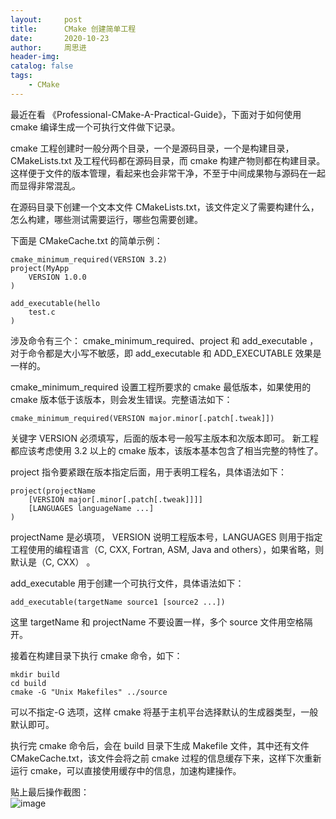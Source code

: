 ```yaml
---
layout:     post
title:      CMake 创建简单工程
date:       2020-10-23
author:     周思进
header-img:	
catalog: false
tags:
    - CMake
---
```


最近在看 《Professional-CMake-A-Practical-Guide》，下面对于如何使用 cmake 编译生成一个可执行文件做下记录。

cmake 工程创建时一般分两个目录，一个是源码目录，一个是构建目录，CMakeLists.txt 及工程代码都在源码目录，而 cmake 构建产物则都在构建目录。这样便于文件的版本管理，看起来也会非常干净，不至于中间成果物与源码在一起而显得非常混乱。

在源码目录下创建一个文本文件 CMakeLists.txt，该文件定义了需要构建什么，怎么构建，哪些测试需要运行，哪些包需要创建。

下面是 CMakeCache.txt 的简单示例：

```
cmake_minimum_required(VERSION 3.2)
project(MyApp
    VERSION 1.0.0
)

add_executable(hello 
    test.c
)
```

涉及命令有三个： cmake_minimum_required、project 和 add_executable ，对于命令都是大小写不敏感，即 add_executable 和 ADD_EXECUTABLE 效果是一样的。

cmake_minimum_required 设置工程所要求的  cmake 最低版本，如果使用的 cmake 版本低于该版本，则会发生错误。完整语法如下：

```
cmake_minimum_required(VERSION major.minor[.patch[.tweak]])
```

关键字 VERSION 必须填写，后面的版本号一般写主版本和次版本即可。
新工程都应该考虑使用 3.2 以上的 cmake 版本，该版本基本包含了相当完整的特性了。


project 指令要紧跟在版本指定后面，用于表明工程名，具体语法如下：

```
project(projectName
    [VERSION major[.minor[.patch[.tweak]]]]
    [LANGUAGES languageName ...]
)
```

projectName 是必填项， VERSION 说明工程版本号，LANGUAGES 则用于指定工程使用的编程语言（C, CXX, Fortran, ASM, Java and others），如果省略，则默认是（C, CXX）
。


add_executable 用于创建一个可执行文件，具体语法如下：  
```
add_executable(targetName source1 [source2 ...])
```

这里 targetName 和 projectName 不要设置一样，多个 source 文件用空格隔开。


接着在构建目录下执行 cmake 命令，如下：

```
mkdir build
cd build
cmake -G "Unix Makefiles" ../source
```

可以不指定-G 选项，这样 cmake 将基于主机平台选择默认的生成器类型，一般默认即可。

执行完 cmake 命令后，会在 build 目录下生成 Makefile 文件，其中还有文件 CMakeCache.txt，该文件会将之前 cmake 过程的信息缓存下来，这样下次重新运行 cmake，可以直接使用缓存中的信息，加速构建操作。

贴上最后操作截图：  
![image](https://tva1.sinaimg.cn/large/0081Kckwly1gjyjx2h5gvj31470u0th8.jpg)

